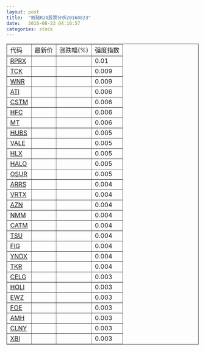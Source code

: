 ```yaml
---
layout: post
title:  "触碰R20股票分析20160823"
date:   2016-08-23 04:16:57
categories: stock
---
```

<script type="text/javascript">
var stockList = []
stockList.push('gb_rprx');
stockList.push('gb_tck');
stockList.push('gb_wnr');
stockList.push('gb_ati');
stockList.push('gb_cstm');
stockList.push('gb_hfc');
stockList.push('gb_mt');
stockList.push('gb_hubs');
stockList.push('gb_vale');
stockList.push('gb_hlx');
stockList.push('gb_halo');
stockList.push('gb_osur');
stockList.push('gb_arrs');
stockList.push('gb_vrtx');
stockList.push('gb_azn');
stockList.push('gb_nmm');
stockList.push('gb_catm');
stockList.push('gb_tsu');
stockList.push('gb_fig');
stockList.push('gb_yndx');
stockList.push('gb_tkr');
stockList.push('gb_celg');
stockList.push('gb_holi');
stockList.push('gb_ewz');
stockList.push('gb_foe');
stockList.push('gb_amh');
stockList.push('gb_clny');
stockList.push('gb_xbi');
</script>

<table border="1">
 <tr>
 <td>代码</td>
  <td>最新价</td>
  <td>涨跌幅(%)</td>
 <td>强度指数</td>
</tr>
  <tr id="rprx"><td><a href="http://stock.finance.sina.com.cn/usstock/quotes/RPRX.html" target="_blank">RPRX</a></td><td></td><td></td><td>0.01</td></tr>
  <tr id="tck"><td><a href="http://stock.finance.sina.com.cn/usstock/quotes/TCK.html" target="_blank">TCK</a></td><td></td><td></td><td>0.009</td></tr>
  <tr id="wnr"><td><a href="http://stock.finance.sina.com.cn/usstock/quotes/WNR.html" target="_blank">WNR</a></td><td></td><td></td><td>0.009</td></tr>
  <tr id="ati"><td><a href="http://stock.finance.sina.com.cn/usstock/quotes/ATI.html" target="_blank">ATI</a></td><td></td><td></td><td>0.006</td></tr>
  <tr id="cstm"><td><a href="http://stock.finance.sina.com.cn/usstock/quotes/CSTM.html" target="_blank">CSTM</a></td><td></td><td></td><td>0.006</td></tr>
  <tr id="hfc"><td><a href="http://stock.finance.sina.com.cn/usstock/quotes/HFC.html" target="_blank">HFC</a></td><td></td><td></td><td>0.006</td></tr>
  <tr id="mt"><td><a href="http://stock.finance.sina.com.cn/usstock/quotes/MT.html" target="_blank">MT</a></td><td></td><td></td><td>0.006</td></tr>
  <tr id="hubs"><td><a href="http://stock.finance.sina.com.cn/usstock/quotes/HUBS.html" target="_blank">HUBS</a></td><td></td><td></td><td>0.005</td></tr>
  <tr id="vale"><td><a href="http://stock.finance.sina.com.cn/usstock/quotes/VALE.html" target="_blank">VALE</a></td><td></td><td></td><td>0.005</td></tr>
  <tr id="hlx"><td><a href="http://stock.finance.sina.com.cn/usstock/quotes/HLX.html" target="_blank">HLX</a></td><td></td><td></td><td>0.005</td></tr>
  <tr id="halo"><td><a href="http://stock.finance.sina.com.cn/usstock/quotes/HALO.html" target="_blank">HALO</a></td><td></td><td></td><td>0.005</td></tr>
  <tr id="osur"><td><a href="http://stock.finance.sina.com.cn/usstock/quotes/OSUR.html" target="_blank">OSUR</a></td><td></td><td></td><td>0.005</td></tr>
  <tr id="arrs"><td><a href="http://stock.finance.sina.com.cn/usstock/quotes/ARRS.html" target="_blank">ARRS</a></td><td></td><td></td><td>0.004</td></tr>
  <tr id="vrtx"><td><a href="http://stock.finance.sina.com.cn/usstock/quotes/VRTX.html" target="_blank">VRTX</a></td><td></td><td></td><td>0.004</td></tr>
  <tr id="azn"><td><a href="http://stock.finance.sina.com.cn/usstock/quotes/AZN.html" target="_blank">AZN</a></td><td></td><td></td><td>0.004</td></tr>
  <tr id="nmm"><td><a href="http://stock.finance.sina.com.cn/usstock/quotes/NMM.html" target="_blank">NMM</a></td><td></td><td></td><td>0.004</td></tr>
  <tr id="catm"><td><a href="http://stock.finance.sina.com.cn/usstock/quotes/CATM.html" target="_blank">CATM</a></td><td></td><td></td><td>0.004</td></tr>
  <tr id="tsu"><td><a href="http://stock.finance.sina.com.cn/usstock/quotes/TSU.html" target="_blank">TSU</a></td><td></td><td></td><td>0.004</td></tr>
  <tr id="fig"><td><a href="http://stock.finance.sina.com.cn/usstock/quotes/FIG.html" target="_blank">FIG</a></td><td></td><td></td><td>0.004</td></tr>
  <tr id="yndx"><td><a href="http://stock.finance.sina.com.cn/usstock/quotes/YNDX.html" target="_blank">YNDX</a></td><td></td><td></td><td>0.004</td></tr>
  <tr id="tkr"><td><a href="http://stock.finance.sina.com.cn/usstock/quotes/TKR.html" target="_blank">TKR</a></td><td></td><td></td><td>0.004</td></tr>
  <tr id="celg"><td><a href="http://stock.finance.sina.com.cn/usstock/quotes/CELG.html" target="_blank">CELG</a></td><td></td><td></td><td>0.003</td></tr>
  <tr id="holi"><td><a href="http://stock.finance.sina.com.cn/usstock/quotes/HOLI.html" target="_blank">HOLI</a></td><td></td><td></td><td>0.003</td></tr>
  <tr id="ewz"><td><a href="http://stock.finance.sina.com.cn/usstock/quotes/EWZ.html" target="_blank">EWZ</a></td><td></td><td></td><td>0.003</td></tr>
  <tr id="foe"><td><a href="http://stock.finance.sina.com.cn/usstock/quotes/FOE.html" target="_blank">FOE</a></td><td></td><td></td><td>0.003</td></tr>
  <tr id="amh"><td><a href="http://stock.finance.sina.com.cn/usstock/quotes/AMH.html" target="_blank">AMH</a></td><td></td><td></td><td>0.003</td></tr>
  <tr id="clny"><td><a href="http://stock.finance.sina.com.cn/usstock/quotes/CLNY.html" target="_blank">CLNY</a></td><td></td><td></td><td>0.003</td></tr>
  <tr id="xbi"><td><a href="http://stock.finance.sina.com.cn/usstock/quotes/XBI.html" target="_blank">XBI</a></td><td></td><td></td><td>0.003</td></tr>
</table>
